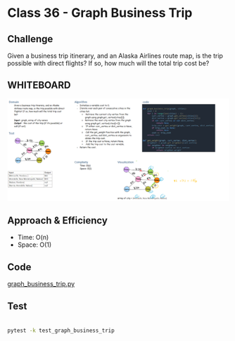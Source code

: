# Class 36 - Graph Business Trip

## Challenge

Given a business trip itinerary, and an Alaska Airlines route map, is the trip possible with direct flights? If so, how much will the total trip cost be?

## WHITEBOARD

![graph_business_trip](./wb37.png)

## Approach & Efficiency

- Time: O(n)
- Space: O(1)

## Code

[graph_business_trip.py](./graph_business_trip.py)

## Test

```bash

pytest -k test_graph_business_trip

```
